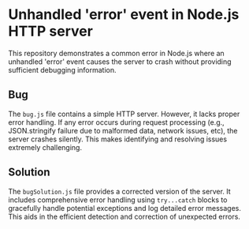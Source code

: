 # Unhandled 'error' event in Node.js HTTP server

This repository demonstrates a common error in Node.js where an unhandled 'error' event causes the server to crash without providing sufficient debugging information.

## Bug

The `bug.js` file contains a simple HTTP server.  However, it lacks proper error handling.  If any error occurs during request processing (e.g., JSON.stringify failure due to malformed data, network issues, etc), the server crashes silently. This makes identifying and resolving issues extremely challenging.

## Solution

The `bugSolution.js` file provides a corrected version of the server. It includes comprehensive error handling using `try...catch` blocks to gracefully handle potential exceptions and log detailed error messages.  This aids in the efficient detection and correction of unexpected errors. 